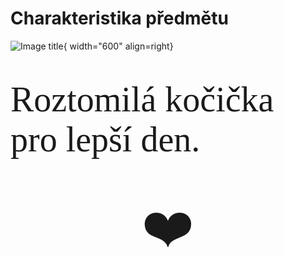 # Charakteristika předmětu

![Image title](https://i.guim.co.uk/img/media/43352be36da0eb156e8551d775a57fadba8ae6d7/0_0_1440_864/master/1440.jpg?width=1200&height=1200&quality=85&auto=format&fit=crop&s=1829611852af3ffc6460b4068e20bcbc){ width="600" align=right}

<br>

<span style="font-family:Papyrus; font-size:4em; display: flex; justify-content: center">Roztomilá kočička pro lepší den. </span>

 <br>

<span style="font-family:Papyrus; font-size:6em; display: flex; justify-content: center">:heart: </span>

